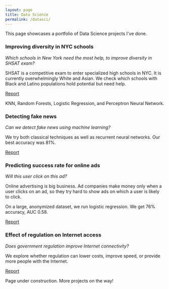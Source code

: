 ```yaml
---
layout: page
title: Data Science
permalink: /datasci/
---
```


This page showcases a portfolio of Data Science projects I've done.

### Improving diversity in NYC schools

_Which schools in New York need the most help, to improve diversity in SHSAT exam?_

SHSAT is a competitive exam to enter specialized high schools in NYC.  It is currently overwhelmingly White and Asian.  We check which schools with Black and Latino populations hold potential but need help.

[Report](https://github.com/deepix/W207-final-project/blob/master/final_project_overview.ipynb)

KNN, Random Forests, Logistic Regression, and Perceptron Neural Network.

### Detecting fake news

_Can we detect fake news using machine learning?_

We try both classical techniques as well as recurrent neural networks.  Our best accuracy was 81%.  

[Report](https://github.com/deepix/w266finalproject/blob/master/Detecting%20Fake%20News%20with%20NLP%20-%20Merritt%2C%20Nagaraj%2C%20and%20Powers.pdf)

### Predicting success rate for online ads

_Will this user click on this ad?_

Online advertising is big business.  Ad companies make money only when a user clicks on an ad, so they try hard to show ads on which a user is likely to click.

On a large, anonymized dataset, we run logistic regression.  We get 76% accuracy, AUC 0.58.

[Report](https://github.com/deepix/w261-final-project/blob/master/final.ipynb)

### Effect of regulation on Internet access

_Does government regulation improve Internet connectivity?_

We explore whether regulation can lower costs, improve speed, or provide more people with the Internet.

[Report](https://github.com/deepix/W203/blob/master/W203_Project1_Chandrasekaran_Datta_Nagaraj.pdf)

Page under construction.  More projects on the way!
